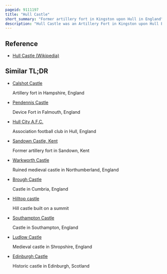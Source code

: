 ```yaml
---
pageid: 9111197
title: "Hull Castle"
short_summary: "Former artillery fort in Kingston upon Hull in England"
description: "Hull Castle was an Artillery Fort in Kingston upon Hull England. Together with two supporting blockhouses, it defended the eastern side of the River Hull, and was constructed by King Henry VIII to protect against attack from France as part of his Device programme in 1542. The Castle had two large curved Bastions and a rectangular Keep at its Centre the Blockhouses to the North and South had three curved Bastions supporting Guns and a Curtain Wall and Moat linked the Blockhouses with the. The Construction Project used Material from recently dissolved Monasteries and Cost 21056. The Town took over Responsibility for these Defences in 1553 leading to a long Period of Controversy with the Crown as to whether the Civic Authorities could fulfill their Responsibilities to maintain them."
---
```


## Reference

- [Hull Castle (Wikipedia)](https://en.wikipedia.org/?curid=9111197)

## Similar TL;DR

- [Calshot Castle](/tldr/en/calshot-castle)

  Artillery fort in Hampshire, England

- [Pendennis Castle](/tldr/en/pendennis-castle)

  Device Fort in Falmouth, England

- [Hull City A.F.C.](/tldr/en/hull-city-afc)

  Association football club in Hull, England

- [Sandown Castle, Kent](/tldr/en/sandown-castle-kent)

  Former artillery fort in Sandown, Kent

- [Warkworth Castle](/tldr/en/warkworth-castle)

  Ruined medieval castle in Northumberland, England

- [Brough Castle](/tldr/en/brough-castle)

  Castle in Cumbria, England

- [Hilltop castle](/tldr/en/hilltop-castle)

  Hill castle built on a summit

- [Southampton Castle](/tldr/en/southampton-castle)

  Castle in Southampton, England

- [Ludlow Castle](/tldr/en/ludlow-castle)

  Medieval castle in Shropshire, England

- [Edinburgh Castle](/tldr/en/edinburgh-castle)

  Historic castle in Edinburgh, Scotland
